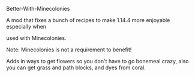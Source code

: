 Better-With-Minecolonies

A mod that fixes a bunch of recipes to make 1.14.4 more enjoyable especially when

used with Minecolonies.

 

Note: Minecolonies is not a requirement to benefit!

 

Adds in ways to get flowers so you don't have to go bonemeal crazy, also you can get grass and path blocks, and dyes from coral.
